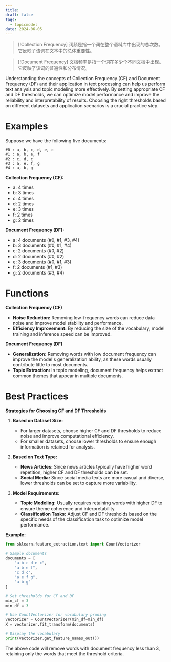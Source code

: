 ```yaml
---
title: 
draft: false
tags:
  - topicmodel
date: 2024-06-05
---
```


>[!Collection Frequency]
>词频是指一个词在整个语料库中出现的总次数。它反映了该词在文本中的总体重要性。

>[!Document Frequency]
>文档频率是指一个词在多少个不同文档中出现。它反映了该词的普遍性和分布情况。

Understanding the concepts of Collection Frequency (CF) and Document Frequency (DF) and their application in text processing can help us perform text analysis and topic modeling more effectively. By setting appropriate CF and DF thresholds, we can optimize model performance and improve the reliability and interpretability of results. Choosing the right thresholds based on different datasets and application scenarios is a crucial practice step.
# Examples

Suppose we have the following five documents:

```
#0 : a, b, c, d, e, c
#1 : a, b, e, f
#2 : c, d, c
#3 : a, e, f, g
#4 : a, b, g
```

**Collection Frequency (CF):**
- a: 4 times
- b: 3 times
- c: 4 times
- d: 2 times
- e: 3 times
- f: 2 times
- g: 2 times

**Document Frequency (DF):**
- a: 4 documents (#0, #1, #3, #4)
- b: 3 documents (#0, #1, #4)
- c: 2 documents (#0, #2)
- d: 2 documents (#0, #2)
- e: 3 documents (#0, #1, #3)
- f: 2 documents (#1, #3)
- g: 2 documents (#3, #4)

# Functions

**Collection Frequency (CF)**
- **Noise Reduction:** Removing low-frequency words can reduce data noise and improve model stability and performance.
- **Efficiency Improvement:** By reducing the size of the vocabulary, model training and inference speed can be improved.

**Document Frequency (DF)**
- **Generalization:** Removing words with low document frequency can improve the model's generalization ability, as these words usually contribute little to most documents.
- **Topic Extraction:** In topic modeling, document frequency helps extract common themes that appear in multiple documents.

# Best Practices

**Strategies for Choosing CF and DF Thresholds**

1. **Based on Dataset Size:**
   - For larger datasets, choose higher CF and DF thresholds to reduce noise and improve computational efficiency.
   - For smaller datasets, choose lower thresholds to ensure enough information is retained for analysis.

2. **Based on Text Type:**
   - **News Articles:** Since news articles typically have higher word repetition, higher CF and DF thresholds can be set.
   - **Social Media:** Since social media texts are more casual and diverse, lower thresholds can be set to capture more variability.

3. **Model Requirements:**
   - **Topic Modeling:** Usually requires retaining words with higher DF to ensure theme coherence and interpretability.
   - **Classification Tasks:** Adjust CF and DF thresholds based on the specific needs of the classification task to optimize model performance.

**Example:**

```python
from sklearn.feature_extraction.text import CountVectorizer

# Sample documents
documents = [
    "a b c d e c",
    "a b e f",
    "c d c",
    "a e f g",
    "a b g"
]

# Set thresholds for CF and DF
min_cf = 3
min_df = 3

# Use CountVectorizer for vocabulary pruning
vectorizer = CountVectorizer(min_df=min_df)
X = vectorizer.fit_transform(documents)

# Display the vocabulary
print(vectorizer.get_feature_names_out())
```

The above code will remove words with document frequency less than 3, retaining only the words that meet the threshold criteria.
